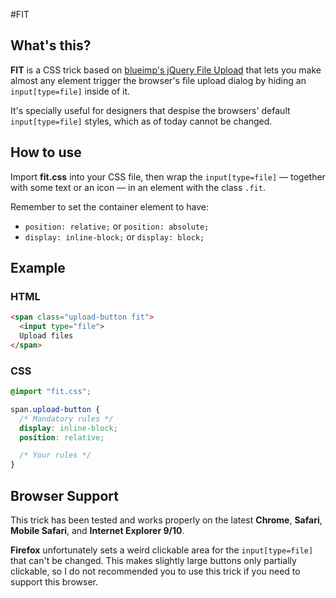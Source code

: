 #FIT

## What's this?

**FIT** is a CSS trick based on [blueimp's jQuery File Upload](https://github.com/blueimp/jQuery-File-Upload) that lets you make almost any element trigger the browser's file upload dialog by hiding an `input[type=file]` inside of it.

It's specially useful for designers that despise the browsers' default `input[type=file]` styles, which as of today cannot be changed.

## How to use

Import **fit.css** into your CSS file, then wrap the `input[type=file]` — together with some text or an icon — in an element with the class `.fit`.

Remember to set the container element to have:

- `position: relative;` or `position: absolute;`
- `display: inline-block;` or `display: block;`

## Example

### HTML

``` html
<span class="upload-button fit">
  <input type="file">
  Upload files
</span>
```

### CSS

``` css
@import "fit.css";

span.upload-button {
  /* Mandatory rules */
  display: inline-block;
  position: relative;

  /* Your rules */
}
```

## Browser Support

This trick has been tested and works properly on the latest **Chrome**, **Safari**, **Mobile Safari**, and **Internet Explorer 9/10**.

**Firefox** unfortunately sets a weird clickable area for the `input[type=file]` that can't be changed. This makes slightly large buttons only partially clickable, so I do not recommended you to use this trick if you need to support this browser.
